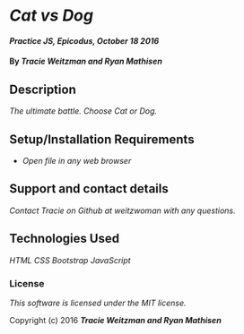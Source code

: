 # _Cat vs Dog_

#### _Practice JS, Epicodus, October 18 2016_

#### By _**Tracie Weitzman and Ryan Mathisen**_

## Description

_The ultimate battle. Choose Cat or Dog._

## Setup/Installation Requirements

* _Open file in any web browser_

## Support and contact details

_Contact Tracie on Github at weitzwoman with any questions._

## Technologies Used

_HTML_
_CSS_
_Bootstrap_
_JavaScript_

### License

*This software is licensed under the MIT license.*

Copyright (c) 2016 **_Tracie Weitzman and Ryan Mathisen_**
